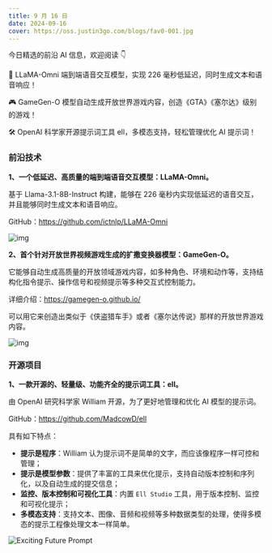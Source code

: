 ```yaml
---
title: 9 月 16 日
date: 2024-09-16
cover: https://oss.justin3go.com/blogs/fav0-001.jpg
---
```


今日精选的前沿 AI 信息，欢迎阅读 👇

🎤 LLaMA-Omni 端到端语音交互模型，实现 226 毫秒低延迟，同时生成文本和语音响应！

🎮 GameGen-O 模型自动生成开放世界游戏内容，创造《GTA》《塞尔达》级别的游戏！

🛠️ OpenAI 科学家开源提示词工具 ell，多模态支持，轻松管理优化 AI 提示词！

### 前沿技术

**1、一个低延迟、高质量的端到端语音交互模型：LLaMA-Omni。**

基于 Llama-3.1-8B-Instruct 构建，能够在 226 毫秒内实现低延迟的语音交互，并且能够同时生成文本和语音响应。

GitHub：https://github.com/ictnlp/LLaMA-Omni

![img](https://cdn.jsdelivr.net/gh/freelander/oss@master/ai-daily/2024-09-16/model.png)



**2、首个针对开放世界视频游戏生成的扩撒变换器模型：GameGen-O。**

它能够自动生成高质量的开放领域游戏内容，如多种角色、环境和动作等，支持结构化指令提示、操作信号和视频提示等多种交互式控制能力。

详细介绍：https://gamegen-o.github.io/

可以用它来创造出类似于《侠盗猎车手》或者《塞尔达传说》那样的开放世界游戏内容。

![img](https://cdn.jsdelivr.net/gh/freelander/oss@master/ai-daily/2024-09-16/datapipeline.png)



### 开源项目

**1、一款开源的、轻量级、功能齐全的提示词工具：ell。**

由 OpenAI 研究科学家 William 开源，为了更好地管理和优化 AI 模型的提示词。

GitHub：https://github.com/MadcowD/ell

具有如下特点：

- **提示是程序**：William 认为提示词不是简单的文字，而应该像程序一样可控和管理；
- **提示是模型参数**：提供了丰富的工具来优化提示，支持自动版本控制和序列化，以及自动生成的提交信息；
- **监控、版本控制和可视化工具**：内置 `Ell Studio` 工具，用于版本控制、监控和可视化提示；
- **多模态支持**：支持文本、图像、音频和视频等多种数据类型的处理，使得多模态的提示工程像处理文本一样简单。

![Exciting Future Prompt](https://cdn.jsdelivr.net/gh/freelander/oss@master/ai-daily/2024-09-16/Exciting%20Future%20Prompt.gif)